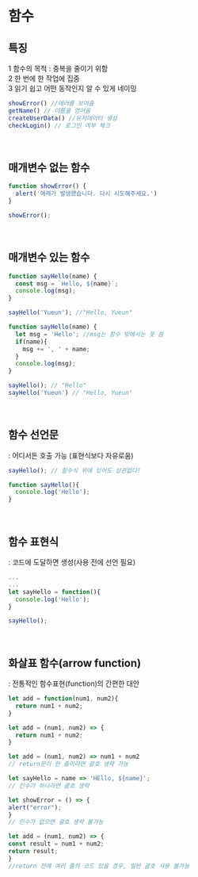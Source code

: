 # 함수

## 특징
1 함수의 목적 : 중복을 줄이기 위함  
2 한 번에 한 작업에 집중  
3 읽기 쉽고 어떤 동작인지 알 수 있게 네이밍  
  ```javascript
  showError() //에러를 보여줌
  getName() // 이름을 얻어옴
  createUserData() //유저데이터 생성
  checkLogin() // 로그인 여부 체크
  ```
<br>

## 매개변수 없는 함수
  ```javascript
  function showError() {
    alert('에레가 발생했습니다. 다시 시도해주세요.')
  }
  
  showError();
  ```
<br>

## 매개변수 있는 함수
  ```javascript
  function sayHello(name) {
    const msg = `Hello, ${name}`; 
    console.log(msg);
  }
  
  sayHello('Yueun'); //"Hello, Yueun"
  
  function sayHello(name) {
    let msg = 'Hello'; //msg는 함수 밖에서는 못 씀
    if(name){
      msg += ', ' + name;
    }
    console.log(msg);
  }
  
  sayHello(); // "Hello"
  sayHello('Yueun') // "Hello, Yueun"
  
  ```
<br>

## 함수 선언문 
: 어디서든 호출 가능 (표현식보다 자유로움)
  ```javascript
  sayHello(); // 함수식 위에 있어도 상관없다!
  
  function sayHello(){
    console.log('Hello');
  }
  ```
<br>

## 함수 표현식 
: 코드에 도달하면 생성(사용 전에 선언 필요)
  ```javascript
  ...
  ...
  let sayHello = function(){
    console.log('Hello');
  }
  
  sayHello();
  ```
  <br>

  ## 화살표 함수(arrow function)
  : 전통적인 함수표현(function)의 간편한 대안
  ```javascript
  let add = function(num1, num2){
	return num1 + num2;
  }

  let add = (num1, num2) => {
    return num1 + num2;
  }

  let add = (num1, num2) => num1 + num2 
  // return문이 한 줄이라면 괄호 생략 가능

  let sayHello = name => 'HEllo, ${name}';
  // 인수가 하나라면 괄호 생략 
  
  let showError = () => { 
  alert("error");
  }
  // 인수가 없으면 괄호 생략 불가능

  let add = (num1, num2) => { 
  const result = num1 + num2;
  return result;
  }
  //return 전에 여러 줄의 코드 있을 경우, 일반 괄호 사용 불가능
  ```